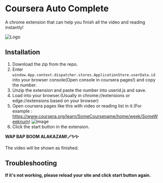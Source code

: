 
# Coursera Auto Complete

A chrome extension that can help you finish all the video and reading instantly!

![Logo](./images/128.png
)

## Installation

1. Download the zip from the repo.
2. Enter `window.App.context.dispatcher.stores.ApplicationStore.userData.id` into your browser console(Open console in coursera pages!) and copy the number.
3. Unzip the extension and paste the number into userid.js and save.
4. Load into your browser.(Usually in chrome://extensions or edge://extensions based on your browser)
5. Open coursera pages like this with video or reading list in it.(For example : https://www.coursera.org/learn/SomeCoursename/home/week/SomeWeeknum)
![image](https://i.imgur.com/2jAwILD.png)
7. Click the start button in the extension. 

**WAP BAP BOOM ALAKAZAM!🪄✨✨**

The video will be shown as finished.

## Troubleshooting
**If it's not working, please reload your site and click start button again.**
